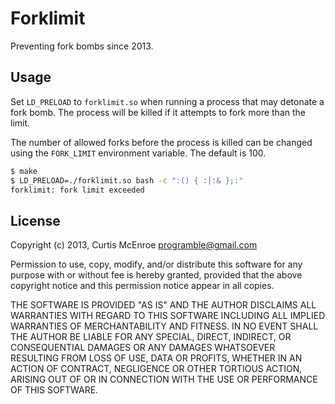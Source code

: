 # Forklimit

Preventing fork bombs since 2013.

## Usage

Set `LD_PRELOAD` to `forklimit.so` when running a process that may
detonate a fork bomb. The process will be killed if it attempts to fork
more than the limit.

The number of allowed forks before the process is killed can be changed
using the `FORK_LIMIT` environment variable. The default is 100.

```bash
$ make
$ LD_PRELOAD=./forklimit.so bash -c ":() { :|:& };:"
forklimit: fork limit exceeded
```

## License

Copyright (c) 2013, Curtis McEnroe <programble@gmail.com>

Permission to use, copy, modify, and/or distribute this software for any
purpose with or without fee is hereby granted, provided that the above
copyright notice and this permission notice appear in all copies.

THE SOFTWARE IS PROVIDED "AS IS" AND THE AUTHOR DISCLAIMS ALL WARRANTIES
WITH REGARD TO THIS SOFTWARE INCLUDING ALL IMPLIED WARRANTIES OF
MERCHANTABILITY AND FITNESS. IN NO EVENT SHALL THE AUTHOR BE LIABLE FOR
ANY SPECIAL, DIRECT, INDIRECT, OR CONSEQUENTIAL DAMAGES OR ANY DAMAGES
WHATSOEVER RESULTING FROM LOSS OF USE, DATA OR PROFITS, WHETHER IN AN
ACTION OF CONTRACT, NEGLIGENCE OR OTHER TORTIOUS ACTION, ARISING OUT OF
OR IN CONNECTION WITH THE USE OR PERFORMANCE OF THIS SOFTWARE.
